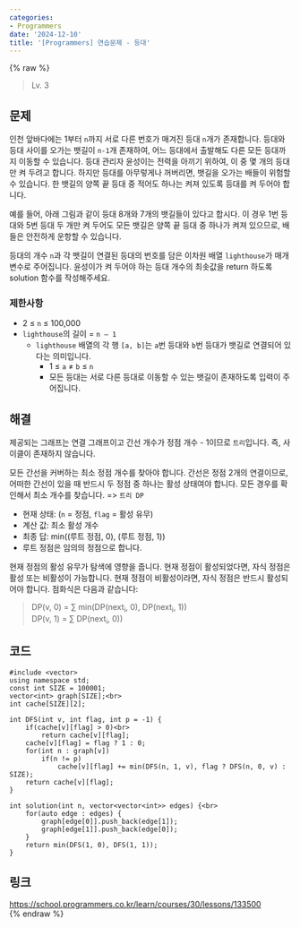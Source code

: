 ```yaml
---
categories:
- Programmers
date: '2024-12-10'
title: '[Programmers] 연습문제 - 등대'
---
```


{% raw %}
> Lv. 3<br>

## 문제
인천 앞바다에는 1부터  `n`까지 서로 다른 번호가 매겨진 등대  `n`개가 존재합니다. 등대와 등대 사이를 오가는 뱃길이  `n-1`개 존재하여, 어느 등대에서 출발해도 다른 모든 등대까지 이동할 수 있습니다. 등대 관리자 윤성이는 전력을 아끼기 위하여, 이 중 몇 개의 등대만 켜 두려고 합니다. 하지만 등대를 아무렇게나 꺼버리면, 뱃길을 오가는 배들이 위험할 수 있습니다. 한 뱃길의 양쪽 끝 등대 중 적어도 하나는 켜져 있도록 등대를 켜 두어야 합니다.

예를 들어, 아래 그림과 같이 등대 8개와 7개의 뱃길들이 있다고 합시다. 이 경우 1번 등대와 5번 등대 두 개만 켜 두어도 모든 뱃길은 양쪽 끝 등대 중 하나가 켜져 있으므로, 배들은 안전하게 운항할 수 있습니다.

등대의 개수  `n`과 각 뱃길이 연결된 등대의 번호를 담은 이차원 배열  `lighthouse`가 매개변수로 주어집니다. 윤성이가 켜 두어야 하는 등대 개수의 최솟값을 return 하도록 solution 함수를 작성해주세요.

### 제한사항
-   2 ≤  `n`  ≤ 100,000
-   `lighthouse`의 길이 =  `n – 1`
    -   `lighthouse`  배열의 각 행  `[a, b]`는  `a`번 등대와  `b`번 등대가 뱃길로 연결되어 있다는 의미입니다.
        -   1 ≤  `a`  ≠  `b`  ≤  `n`
        -   모든 등대는 서로 다른 등대로 이동할 수 있는 뱃길이 존재하도록 입력이 주어집니다.

## 해결
제공되는 그래프는 연결 그래프이고 간선 개수가 정점 개수 - 1이므로 `트리`입니다. 즉, 사이클이 존재하지 않습니다.

모든 간선을 커버하는 최소 정점 개수를 찾아야 합니다. 간선은 정점 2개의 연결이므로, 어떠한 간선이 있을 때 반드시 두 정점 중 하나는 활성 상태여야 합니다. 모든 경우를 확인해서 최소 개수를 찾습니다. => `트리 DP`<br>
- 현재 상태: (`n` = 정점, `flag` = 활성 유무)
- 계산 값: 최소 활성 개수
- 최종 답: min((루트 정점, 0), (루트 정점, 1))
- 루트 정점은 임의의 정점으로 합니다.

현재 정점의 활성 유무가 탐색에 영향을 줍니다. 현재 정점이 활성되었다면, 자식 정점은 활성 또는 비활성이 가능합니다. 현재 정점이 비활성이라면, 자식 정점은 반드시 활성되어야 합니다. 점화식은 다음과 같습니다:
> DP(v, 0) = ∑ min(DP(next<sub>i</sub>, 0), DP(next<sub>i</sub>, 1))<br>
> DP(v, 1) = ∑ DP(next<sub>i</sub>, 0))<br>

## 코드
```
#include <vector>
using namespace std;
const int SIZE = 100001;
vector<int> graph[SIZE];<br>
int cache[SIZE][2];

int DFS(int v, int flag, int p = -1) {
    if(cache[v][flag] > 0)<br>
        return cache[v][flag];
    cache[v][flag] = flag ? 1 : 0;
    for(int n : graph[v])
        if(n != p)
            cache[v][flag] += min(DFS(n, 1, v), flag ? DFS(n, 0, v) : SIZE);
    return cache[v][flag];
}

int solution(int n, vector<vector<int>> edges) {<br>
    for(auto edge : edges) {
        graph[edge[0]].push_back(edge[1]);
        graph[edge[1]].push_back(edge[0]);
    }
    return min(DFS(1, 0), DFS(1, 1));
}
```

## 링크
https://school.programmers.co.kr/learn/courses/30/lessons/133500<br>
{% endraw %}